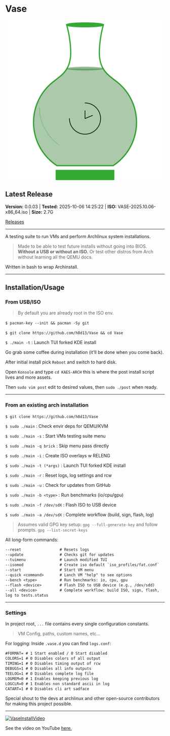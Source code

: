# Vase

![VaseLogo](./vase.svg)

## Latest Release

**Version:** 0.0.03 | **Tested:** 2025-10-06 14:25:22 | **ISO:** VASE-2025.10.06-x86_64.iso | **Size:** 2.7G

[Releases](https://github.com/h8d13/Vase/releases/tag/ISOs)

---

A testing suite to run VMs and perform Archlinux system installations.

> Made to be able to test future installs without going into BIOS. **Without a USB or without an ISO.**
> Or test other distros from Arch without learning all the QEMU docs.

Written in bash to wrap Archinstall.

---

## Installation/Usage

### From USB/ISO

> By default you are already root in the ISO env.

`$ pacman-key --init && pacman -Sy git`

`$ git clone https://github.com/h8d13/Vase && cd Vase`

`$ ./main -t` : Launch TUI forked KDE install

Go grab some coffee during installation (it'll be done when you come back).

After initial install pick `Reboot` and switch to hard disk.

Open `Konsole` and type `cd KAES-ARCH` this is where the post install script lives and more assets.

Then `sudo vim post` edit to desired values, then `sudo ./post` when ready.

---

### From an existing arch installation

`$ git clone https://github.com/h8d13/Vase`

`$ sudo ./main`    : Check envir deps for QEMU/KVM

`$ sudo ./main -s` : Start VMs testing suite menu

`$ sudo ./main -q brick` : Skip menu pass directly

`$ sudo ./main -i` : Create ISO overlays w RELENG

`$ sudo ./main -t (*args)` : Launch TUI forked KDE install

`$ sudo ./main -r` : Reset logs, log settings and rcw

`$ sudo ./main -u` : Check for updates from GitHub

`$ sudo ./main -b <type>` : Run benchmarks (io/cpu/gpu)

`$ sudo ./main -f /dev/sdX` : Flash ISO to USB device

`$ sudo ./main -a /dev/sdX` : Complete workflow (build, sign, flash, log) 

> Assumes valid GPG key setup: `gpg --full-generate-key` and follow prompts. `gpg --list-secret-keys`

All long-form commands:

```
--reset                 # Resets logs
--update                # Checks git for updates
--tuimenu               # Launch modified TUI
--isomod                # Create iso default `iso_profiles/fat.conf`
--start                 # Start VM menu
--quick <command>       # Lanch VM "help" to see options
--bench <type>          # Run benchmarks: io, cpu, gpu
--flash <device>        # Flash ISO to USB device (e.g., /dev/sdd)
--all <device>          # Complete workflow: build ISO, sign, flash, log to tests.status
```

---

### Settings

In project root, `...` file contains every single configuration constants.
> VM Config, paths, custom names, etc...

For logging: Inside `.vase.d` you can find `logs.conf`:
```
#FORMAT= # 1 Start enabled / 0 Start disabled
COLORS=1 # 0 Disables colors of all output
TIMING=1 # 0 Disables timing output of rcw
DEBUGS=1 # 0 Disables all info outputs
TEELOG=1 # 0 Disables complete log file
LOGMEM=0 # 1 Enables keeping previous log
LOGCLR=0 # 1 Enables non standard ascii in log
CATART=1 # 0 Disables cli art sadface
```

Special shout to the devs at archlinux and other open-source contributors for making this project possible. 

---

[![VaseInstallVideo](http://img.youtube.com/vi/j7YnkxY1mVo/0.jpg)](http://www.youtube.com/watch?v=j7YnkxY1mVo "Vase Installation Demo")

See the video on YouTube [here.](https://www.youtube.com/watch?v=j7YnkxY1mVo)
